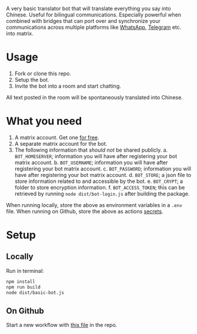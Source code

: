 A very basic translator bot that will translate everything you say into Chinese. 
Useful for bilingual communications. 
Especially powerful when combined with bridges that can port over and synchronize your communications across multiple platforms like [WhatsApp](https://matrix.org/ecosystem/bridges/whatsapp/), [Telegram](https://matrix.org/ecosystem/bridges/telegram/) etc. into matrix.

# Usage

1. Fork or clone this repo.
2. Setup the bot. 
3. Invite the bot into a room and start chatting.

All text posted in the room will be spontaneously translated into Chinese. 

# What you need

1. A matrix account. Get one [for free](https://matrix.org/try-matrix/).
2. A separate matrix account for the bot.
3. The following information that *should not* be shared publicly.
  a. `BOT_HOMESERVER`; information you will have after registering your bot matrix account. 
  b. `BOT_USERNAME`; information you will have after registering your bot matrix account. 
  c. `BOT_PASSWORD`; information you will have after registering your bot matrix account. 
  d. `BOT_STORE`; a json file to store information related to and accessible by the bot.
  e. `BOT_CRYPT`; a folder to store encryption information. 
  f. `BOT_ACCESS_TOKEN`; this can be retrieved by running `node dist/bot-login.js` after building the package.

When running locally, store the above as environment variables in a `.env` file. 
When running on Github, store the above as actions [secrets](translator-bot/settings/secrets/actions).

# Setup

## Locally

Run in terminal:

```bash
npm install
npm run build
node dist/basic-bot.js
```

## On Github

Start a new workflow with [this file](.github/workflows/deploy.yml) in the repo.
